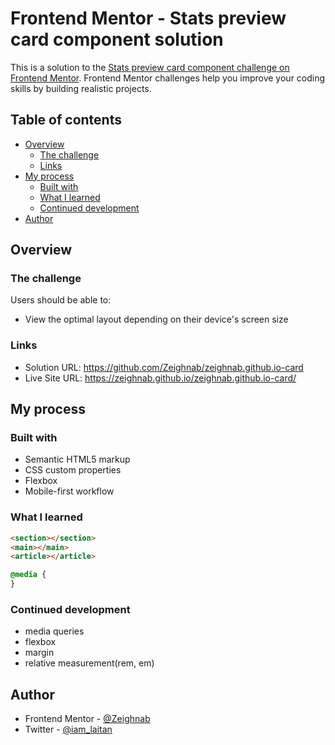 # Frontend Mentor - Stats preview card component solution

This is a solution to the [Stats preview card component challenge on Frontend Mentor](https://www.frontendmentor.io/challenges/stats-preview-card-component-8JqbgoU62). Frontend Mentor challenges help you improve your coding skills by building realistic projects.

## Table of contents

- [Overview](#overview)
  - [The challenge](#the-challenge)
  - [Links](#links)
- [My process](#my-process)
  - [Built with](#built-with)
  - [What I learned](#what-i-learned)
  - [Continued development](#continued-development)
- [Author](#author)

## Overview

### The challenge

Users should be able to:

- View the optimal layout depending on their device's screen size

### Links

- Solution URL: https://github.com/Zeighnab/zeighnab.github.io-card
- Live Site URL: https://zeighnab.github.io/zeighnab.github.io-card/

## My process

### Built with

- Semantic HTML5 markup
- CSS custom properties
- Flexbox
- Mobile-first workflow

### What I learned

```html
<section></section>
<main></main>
<article></article>
```

```css
@media {
}
```

### Continued development

- media queries
- flexbox
- margin
- relative measurement(rem, em)

## Author

- Frontend Mentor - [@Zeighnab](https://www.frontendmentor.io/profile/zeighnab)
- Twitter - [@iam_laitan](https://www.twitter.com/iam_laitan)
